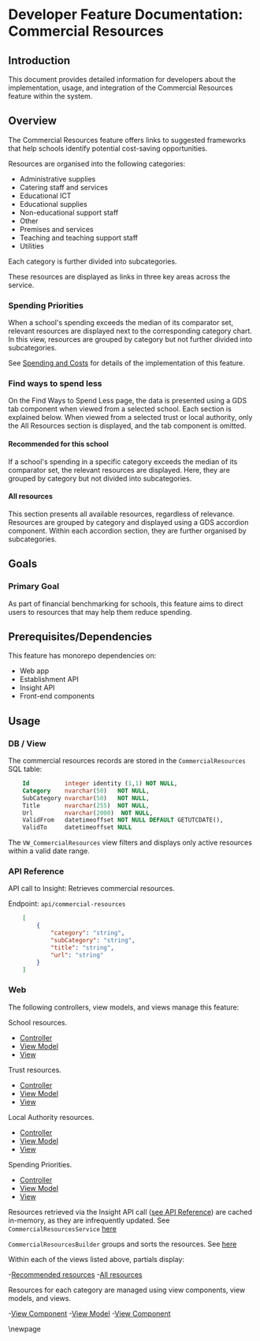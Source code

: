 # Developer Feature Documentation: Commercial Resources

## Introduction

This document provides detailed information for developers about the implementation, usage, and integration of the Commercial Resources feature within the system.

## Overview

The Commercial Resources feature offers links to suggested frameworks that help schools identify potential cost-saving opportunities.

Resources are organised into the following categories:

- Administrative supplies
- Catering staff and services
- Educational ICT
- Educational supplies
- Non-educational support staff
- Other
- Premises and services
- Teaching and teaching support staff
- Utilities

Each category is further divided into subcategories.

These resources are displayed as links in three key areas across the service.

### Spending Priorities

When a school's spending exceeds the median of its comparator set, relevant resources are displayed next to the corresponding category chart. In this view, resources are grouped by category but not further divided into subcategories.

See [Spending and Costs](./4_Spending-and-Costs.md) for details of the implementation of this feature.

### Find ways to spend less

On the Find Ways to Spend Less page, the data is presented using a GDS tab component when viewed from a selected school. Each section is explained below. When viewed from a selected trust or local authority, only the All Resources section is displayed, and the tab component is omitted.

#### Recommended for this school

If a school's spending in a specific category exceeds the median of its comparator set, the relevant resources are displayed. Here, they are grouped by category but not divided into subcategories.

#### All resources

This section presents all available resources, regardless of relevance. Resources are grouped by category and displayed using a GDS accordion component. Within each accordion section, they are further organised by subcategories.

## Goals

### Primary Goal

As part of financial benchmarking for schools, this feature aims to direct users to resources that may help them reduce spending.

## Prerequisites/Dependencies

This feature has monorepo dependencies on:

- Web app
- Establishment API
- Insight API
- Front-end components

## Usage

### DB / View

The commercial resources records are stored in the `CommercialResources` SQL table:

```sql
    Id          integer identity (1,1) NOT NULL,
    Category    nvarchar(50)   NOT NULL,
    SubCategory nvarchar(50)   NOT NULL,
    Title       nvarchar(255)  NOT NULL,
    Url         nvarchar(2000)  NOT NULL,
    ValidFrom   datetimeoffset NOT NULL DEFAULT GETUTCDATE(),
    ValidTo     datetimeoffset NULL
```

The `VW_CommercialResources` view filters and displays only active resources within a valid date range.

### API Reference

API call to Insight: Retrieves commercial resources.

Endpoint: `api/commercial-resources`

```json
    [
        {
            "category": "string",
            "subCategory": "string",
            "title": "string",
            "url": "string"
        }
    ]
```

### Web

The following controllers, view models, and views manage this feature:

<!-- TODO validate links and lines-->
School resources.

- [Controller](../../web/src/Web.App/Controllers/SchoolController.cs#L126)
- [View Model](../../web/src/Web.App/ViewModels/SchoolResourcesViewModel.cs)
- [View](../../web/src/Web.App/Views/School/Resources.cshtml)

Trust resources.

- [Controller](../../web/src/Web.App/Controllers/TrustController.cs#L109)
- [View Model](../../web/src/Web.App/ViewModels/TrustResourcesViewModel.cs)
- [View](../../web/src/Web.App/Views/Trust/Resources.cshtml)

Local Authority resources.

- [Controller](../../web/src/Web.App/Controllers/LocalAuthorityController.cs#L109)
- [View Model](../../web/src/Web.App/ViewModels/LocalAuthorityResourcesViewModel.cs)
- [View](../../web/src/Web.App/Views/LocalAuthority/Resources.cshtml)

Spending Priorities.

- [Controller](../../web/src/Web.App/Controllers/SchoolSpendingController.cs)
- [View Model](../../web/src/Web.App/ViewModels/SchoolSpendingViewModel.cs)
- [View](../../web/src/Web.App/Views/SchoolSpending/Index.cshtml)

Resources retrieved via the Insight API call ([see API Reference](#api-reference)) are cached in-memory, as they are infrequently updated. See `CommercialResourcesService` [here](../../web/src/Web.App/Services/CommercialResourcesService.cs)

`CommercialResourcesBuilder` groups and sorts the resources. See [here](../../web/src/Web.App/Domain/CommercialResources.cs#L11)

Within each of the views listed above, partials display:

-[Recommended resources](../../web/src/Web.App/Views/School/_RecommendedResources.cshtml)
-[All resources](../../web/src/Web.App/Views/Shared/CommercialResource/AllResources.cshtml)

Resources for each category are managed using view components, view models, and views.

-[View Component](../../web/src/Web.App/ViewComponents/CommercialResourceViewComponent.cs)
-[View Model](../../web/src/Web.App/ViewModels/Components/CommercialResourceViewModel.cs)
-[View Component](../../web/src/Web.App/Views/Shared/Components/CommercialResource/Default.cshtml)

\newpage
